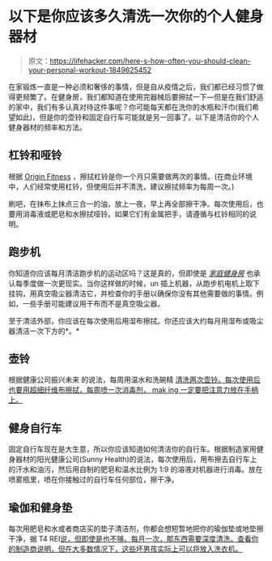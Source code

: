 # 以下是你应该多久清洗一次你的个人健身器材

> 原文：<https://lifehacker.com/here-s-how-often-you-should-clean-your-personal-workout-1849625452>

在家锻炼一直是一种必须和奢侈的事情，但是自从疫情之后，我们都已经习惯了做得更频繁了。在健身房，我们都知道在使用完器械后要擦拭一下—但是在我们舒适的家中，我们有多认真对待这件事呢？你可能每天都在洗你的水瓶和汗巾(我们希望如此)，但是你的壶铃和固定自行车可能就是另一回事了。以下是清洁你的个人健身器材的频率和方法。



## **杠铃和哑铃**

根据 [Origin Fitness](https://originfitness.com/knowledge-and-advice/complete-guide-to-barbell-maintenance#:~:text=Wipe%20Down%20Your%20Weight%20Lifting%20Bar&text=In%20smaller%20gyms%20or%20home,then%20wipe%20it%20down%20again.) ，擦拭杠铃是你一个月只需要做两次的事情。(在商业环境中，人们经常使用杠铃，但使用后并不清洗，建议擦拭频率为每周一次。)

刷吧，在抹布上抹点三合一的油，放上一夜，早上再全部擦干净。每次使用后，也要用消毒液或肥皂和水擦拭哑铃。如果它们有金属把手，请遵循与杠铃相同的说明。

## **跑步机**

你知道你应该每月清洁跑步机的运动区吗？这是真的，但即使是 [*家庭健身房*](https://the-home-gym.com/how-to-maintain-your-new-treadmill#:~:text=But%20worst%20case%2C%20try%20to,motor%20running%20at%20max%20efficiency.) 也承认每季度做一次更现实。当你这样做的时候，un 插上机器，从跑步机电机上取下挂钩，用真空吸尘器清洁它，并检查你的手册以确保你没有其他需要做的事情。例如，一些手册可能建议用干布而不是真空吸尘器。

至于清洁外部，你应该在每次使用后用湿布擦拭。你还应该大约每月用湿布或吸尘器清洁一次下方的*。*

## **壶铃**

根据健康公司振兴未来 的说法，每周用温水和洗碗精 [清洗两次壶铃。每次使用后也要用超细纤维布擦拭，每周喷一次消毒剂， mak ing 一定要把注意力放在手柄上。](https://vitalizedfuture.com/how-to-clean-a-kettlebell/)

## **健身自行车**

固定自行车现在是大生意，所以你应该知道如何清洁你的自行车。根据制造家用健身器材的阳光健康公司(Sunny Health)的说法，每次使用后，用布擦去自行车上的汗水和油污，然后用自制的肥皂和温水比例为 1:9 的溶液对机器进行消毒。放在喷雾瓶里，喷在你接触过的自行车任何部位，擦干净。

## **瑜伽和健身垫**

每次用肥皂和水或者商店买的垫子清洁剂，你都会想短暂地把你的瑜伽垫或地垫擦干净，据 T4 REI[说，但即使是也不够。每月一次，那东西需要深度清洗。查看你的制造商说明，但在大多数情况下，这些坏男孩实际上可以将放入洗衣机。](https://www.rei.com/learn/expert-advice/how-to-clean-yoga-mat.html#:~:text=How%20often%20should%20I%20clean,that%20builds%20up%20over%20time.)